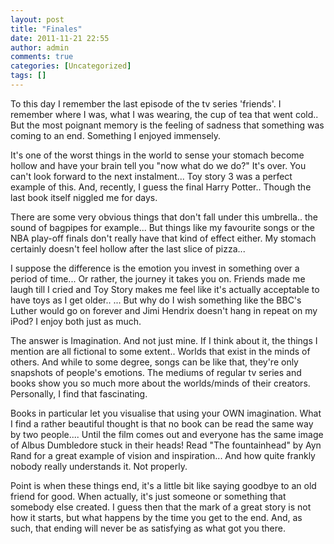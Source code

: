 ```yaml
---
layout: post
title: "Finales"
date: 2011-11-21 22:55
author: admin
comments: true
categories: [Uncategorized]
tags: []
---
```

To this day I remember the last episode of the tv series 'friends'. I remember where I was, what I was wearing, the cup of tea that went cold.. But the most poignant memory is the feeling of sadness that something was coming to an end. Something I enjoyed immensely. 

It's one of the worst things in the world to sense your stomach become hollow and have your brain tell you "now what do we do?" It's over. You can't look forward to the next instalment... Toy story 3 was a perfect example of this. And, recently, I guess the final Harry Potter.. Though the last book itself niggled me for days.

There are some very obvious things that don't fall under this umbrella.. the sound of bagpipes for example... But things like my favourite songs or the NBA play-off finals don't really have that kind of effect either. My stomach certainly doesn't feel  hollow after the last slice of pizza...

I suppose the difference is the emotion you invest in something over a period of time... Or rather, the journey it takes you on. Friends made me laugh till I cried and Toy Story makes me feel like it's actually acceptable to have toys as I get older.. ... 
But why do I wish something like the BBC's Luther would go on forever and Jimi Hendrix  doesn't hang in repeat on my iPod? I enjoy both just as much.

The answer is Imagination. And not just mine.
If I think about it, the things I mention are all fictional to some extent.. Worlds that exist in the minds of others. And while to some degree, songs can be like that, they're only snapshots of people's emotions. The mediums of regular tv series and books show you so much more about the worlds/minds of their creators. Personally, I find that fascinating.

Books in particular let you visualise that using your OWN imagination. What I find a rather beautiful thought is that no book can be read the same way by two people.... Until the film comes out and everyone has the same image of Albus Dumbledore stuck in their heads! Read "The fountainhead" by Ayn Rand for a great example of vision and inspiration... And how quite frankly  nobody really understands it. Not properly.

Point is when these things end, it's a little bit like saying goodbye to an old friend for good. When actually, it's just someone or something that somebody else created. I guess then that the mark of a great story is not how it starts, but what happens by the time you get to the end. And, as such, that ending will never be as satisfying as what got you there.

